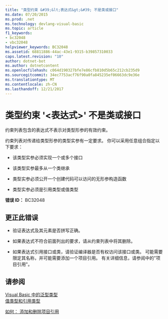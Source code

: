 ```yaml
---
title: "类型约束 &#39;&lt;表达式&gt;&#39; 不是类或接口"
ms.date: 07/20/2015
ms.prod: .net
ms.technology: devlang-visual-basic
ms.topic: article
f1_keywords:
- bc32048
- vbc32048
helpviewer_keywords: BC32048
ms.assetid: 68811886-44ac-43e1-9315-b39857310033
caps.latest.revision: "10"
author: dotnet-bot
ms.author: dotnetcontent
ms.openlocfilehash: c064d190327bfe7e86cfb810d5b65c212cb235d9
ms.sourcegitcommit: 34ec7753acf76f90a0fa845235ef06663dc9e36e
ms.translationtype: MT
ms.contentlocale: zh-CN
ms.lasthandoff: 12/21/2017
---
```

# <a name="type-constraint-39ltexpressiongt39-is-not-a-class-or-interface"></a>类型约束 &#39;&lt;表达式&gt;&#39; 不是类或接口
约束列表包含的表达式不表示对类型形参的有效约束。  
  
 约束列表对传递给类型形参的类型实参有一定要求。 你可以采用任意组合指定以下要求：  
  
-   该类型实参必须实现一个或多个接口  
  
-   该类型实参最多从一个类继承  
  
-   类型实参必须公开一个创建代码可以访问的无形参构造函数  
  
-   类型实参必须是引用类型或值类型  
  
 **错误 ID：** BC32048  
  
## <a name="to-correct-this-error"></a>更正此错误  
  
-   验证表达式及其元素是否拼写正确。  
  
-   如果表达式不符合前面列出的要求，请从约束列表中将其删除。  
  
-   如果表达式引用接口或类，请验证编译器是否有权访问该接口或类。 可能需要限定其名称，并可能需要添加一个项目引用。 有关详细信息，请参阅中的"项目引用"。  
  
## <a name="see-also"></a>请参阅  
 [Visual Basic 中的泛型类型](../../visual-basic/programming-guide/language-features/data-types/generic-types.md)  
 [值类型和引用类型](../../visual-basic/programming-guide/language-features/data-types/value-types-and-reference-types.md)  
   
 [如何： 添加和删除项目引用](http://msdn.microsoft.com/en-us/f51b784d-0bc8-4c19-a898-e560d5ed696b)
